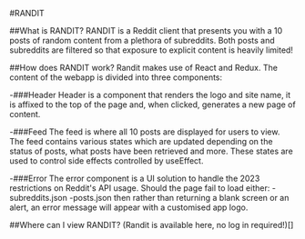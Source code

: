 #RANDIT


##What is RANDIT?
RANDIT is a Reddit client that presents you with a 10 posts of random content from a plethora of subreddits. Both posts and subreddits are filtered
so that exposure to explicit content is heavily limited! 


##How does RANDIT work?
Randit makes use of React and Redux. The content of the webapp is divided into three components:

-###Header
Header is a component that renders the logo and site name, it is affixed to the top of the page and, when clicked, generates a new page of content.

-###Feed
The feed is where all 10 posts are displayed for users to view. The feed contains various states which are updated depending on the status of posts, what posts have been
retrieved and more. These states are used to control side effects controlled by useEffect. 

-###Error
The error component is a UI solution to handle the 2023 restrictions on Reddit's API usage. Should the page fail to load either:
	-subreddits.json
	-posts.json
then rather than returning a blank screen or an alert, an error message will appear with a customised app logo.


##Where can I view RANDIT?
(Randit is available here, no log in required!)[]
